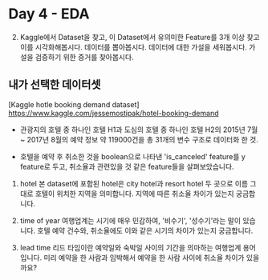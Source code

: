 # Day 4 - EDA

2. Kaggle에서 Dataset을 찾고, 이 Dataset에서 유의미한 Feature를 3개 이상 찾고 이를 시각화해봅시다.
데이터를 뽑아봅시다.
데이터에 대한 가설을 세워봅시다.
가설을 검증하기 위한 증거를 찾아봅시다.


## 내가 선택한 데이터셋


[Kaggle hotle booking demand dataset] https://www.kaggle.com/jessemostipak/hotel-booking-demand

- 관광지의 호텔 중 하나인 호텔 H1과 도심의 호텔 중 하나인 호텔 H2의  2015년 7월 ~ 2017년 8월의 예약 정보 약 119000건을 총 31개의 변수 구조로 데이터화 한 것.

- 호텔을 예약 후 취소한 것을 boolean으로 나타낸 'is_canceled' feature를 y feature로 두고, 취소율과 관련있을 것 같은 feature들을 살펴보았습니다.

1. hotel
본 dataset에 포함된 hotel은 city hotel과 resort hotel 두 곳으로 이름 그대로 호텔이 위치한 지역을 의미합니다. 지역에 따른 취소율 차이가 있는지 궁금합니다.

2. time of year
여행업계는 시기에 매우 민감하여, '비수기', '성수기'라는 말이 있습니다. 호텔 예약 건수와, 취소율에도 이와 같은 시기의 차이가 있는지 궁금합니다.

3. lead time
리드 타임이란 예약일와 숙박일 사이의 기간을 의마하는 여행업계 용어 입니다.
미리 예약을 한 사람과 임박해서 예약을 한 사람 사이에 취소율 차이가 있을까요?

 